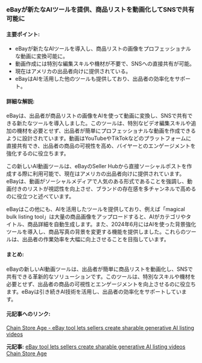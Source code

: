 ### eBayが新たなAIツールを提供、商品リストを動画化してSNSで共有可能に

#### 主要ポイント:
- eBayが新たなAIツールを導入し、商品リストの画像をプロフェッショナルな動画に変換可能に。
- 動画作成には特別な編集スキルや機材が不要で、SNSへの直接共有が可能。
- 現在はアメリカの出品者向けに提供されている。
- eBayはAIを活用した他のツールも提供しており、出品者の効率化をサポート。

#### 詳細な解説:
eBayは、出品者が商品リストの画像をAIを使って動画に変換し、SNSで共有できる新たなツールを導入しました。このツールは、特別なビデオ編集スキルや追加の機材を必要とせず、出品者が簡単にプロフェッショナルな動画を作成できるように設計されています。動画はYouTubeやTikTokなどのプラットフォームに直接共有でき、出品者の商品の可視性を高め、バイヤーとのエンゲージメントを強化するのに役立ちます。

この新しいAI動画ツールは、eBayのSeller Hubから直接ソーシャルポストを作成する際に利用可能で、現在はアメリカの出品者向けに提供されています。eBayは、動画がソーシャルメディアで人気のある形式であることを強調し、動画付きのリストが視認性を向上させ、ブランドの存在感を多チャンネルで高めるのに役立つと述べています。

eBayはこの他にも、AIを活用したツールを提供しており、例えば「magical bulk listing tool」は大量の商品画像をアップロードすると、AIがカテゴリやタイトル、商品詳細を自動生成します。また、2024年6月にはAIを使った背景強化ツールを導入し、商品写真の背景を変更する機能を提供しました。これらのツールは、出品者の作業効率を大幅に向上させることを目指しています。

#### まとめ:
eBayの新しいAI動画ツールは、出品者が簡単に商品リストを動画化し、SNSで共有できる革新的なソリューションです。このツールは、特別なスキルや機材を必要とせず、出品者の商品の可視性とエンゲージメントを向上させるのに役立ちます。eBayは引き続きAI技術を活用し、出品者の効率化をサポートしています。

#### 元記事へのリンク:
[Chain Store Age - eBay tool lets sellers create sharable generative AI listing videos](https://www.chainstoreage.com/technology/ai/eBay-tool-lets-sellers-create-sharable-generative-ai-listing-videos)

**元記事:** [eBay tool lets sellers create sharable generative AI listing videos Chain Store Age](https://chainstoreage.com/ebay-tool-lets-sellers-create-sharable-generative-ai-listing-videos)